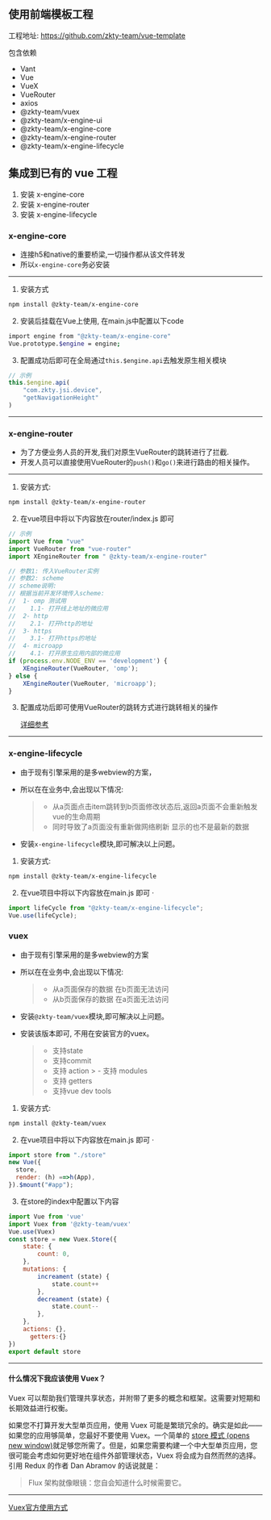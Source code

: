 ## 使用前端模板工程
工程地址: https://github.com/zkty-team/vue-template

包含依赖

- Vant
- Vue
- VueX
- VueRouter
- axios
- @zkty-team/vuex
- @zkty-team/x-engine-ui
- @zkty-team/x-engine-core
- @zkty-team/x-engine-router
- @zkty-team/x-engine-lifecycle



## 集成到已有的 vue 工程
1. 安装 x-engine-core
1. 安装 x-engine-router
1. 安装 x-engine-lifecycle

### x-engine-core


- 连接h5和native的重要桥梁,一切操作都从该文件转发
- 所以`x-engine-core`务必安装

---

1. 安装方式

```bash
npm install @zkty-team/x-engine-core
```

2. 安装后挂载在Vue上使用, 在main.js中配置以下code

```bash
import engine from "@zkty-team/x-engine-core"
Vue.prototype.$engine = engine;
```

3. 配置成功后即可在全局通过`this.$engine.api`去触发原生相关模块

```javascript
// 示例
this.$engine.api(
	"com.zkty.jsi.device",
	"getNavigationHeight"
)
```

---

### x-engine-router

- 为了方便业务人员的开发,我们对原生VueRouter的跳转进行了拦截.
- 开发人员可以直接使用VueRouter的`push()`和`go()`来进行路由的相关操作。

---

1. 安装方式:

```bash
npm install @zkty-team/x-engine-router
```

2. 在vue项目中将以下内容放在router/index.js 即可

```javascript
// 示例
import Vue from "vue"
import VueRouter from "vue-router"
import XEngineRouter from " @zkty-team/x-engine-router"

// 参数1: 传入VueRouter实例
// 参数2: scheme
// scheme说明:
// 根据当前开发环境传入scheme:
//  1- omp 测试用
//    1.1- 打开线上地址的微应用 
//  2- http
//    2.1- 打开http的地址
//  3- https
//    3.1- 打开https的地址
//  4- microapp  
//    4.1- 打开原生应用内部的微应用
if (process.env.NODE_ENV == 'development') {
    XEngineRouter(VueRouter, 'omp');    
} else {
    XEngineRouter(VueRouter, 'microapp');
}
```

3. 配置成功后即可使用VueRouter的跳转方式进行跳转相关的操作

    [详细参考](./docs/modules/all/模块-direct.md)

---

### x-engine-lifecycle

- 由于现有引擎采用的是多webview的方案，

- 所以在在业务中,会出现以下情况:

    > - 从a页面点击item跳转到b页面修改状态后,返回a页面不会重新触发vue的生命周期
    > - 同时导致了a页面没有重新做网络刷新 显示的也不是最新的数据

- 安装`x-engine-lifecycle`模块,即可解决以上问题。

1. 安装方式:

```bash
npm install @zkty-team/x-engine-lifecycle
```

2. 在vue项目中将以下内容放在main.js 即可 ·
```javascript
import lifeCycle from "@zkty-team/x-engine-lifecycle";
Vue.use(lifeCycle);
```



### vuex

- 由于现有引擎采用的是多webview的方案

- 所以在在业务中,会出现以下情况:

    > - 从a页面保存的数据 在b页面无法访问
    > - 从b页面保存的数据 在a页面无法访问

- 安装`@zkty-team/vuex`模块,即可解决以上问题。

- 安装该版本即可, 不用在安装官方的vuex。

    > - 支持state
    > - 支持commit
    > - 支持 action
		> - 支持 modules
    > - 支持 getters
    > - 支持vue dev tools

1. 安装方式:

```bash
npm install @zkty-team/vuex
```

2. 在vue项目中将以下内容放在main.js 即可 ·

```javascript
import store from "./store"
new Vue({
  store,
  render: (h) ==>h(App),
}).$mount("#app");
```

3. 在store的index中配置以下内容
```javascript
import Vue from 'vue'
import Vuex from '@zkty-team/vuex'
Vue.use(Vuex)
const store = new Vuex.Store({
    state: {
        count: 0,
    },
    mutations: {
        increament (state) {
            state.count++
        },
        decreament (state) {
            state.count--
        },
    },
    actions: {},
	  getters:{}
})
export default store
```

---

#### 什么情况下我应该使用 Vuex？

Vuex 可以帮助我们管理共享状态，并附带了更多的概念和框架。这需要对短期和长期效益进行权衡。

如果您不打算开发大型单页应用，使用 Vuex 可能是繁琐冗余的。确实是如此——如果您的应用够简单，您最好不要使用 Vuex。一个简单的 [store 模式 (opens new window)](https://cn.vuejs.org/v2/guide/state-management.html#简单状态管理起步使用)就足够您所需了。但是，如果您需要构建一个中大型单页应用，您很可能会考虑如何更好地在组件外部管理状态，Vuex 将会成为自然而然的选择。引用 Redux 的作者 Dan Abramov 的话说就是：

> Flux 架构就像眼镜：您自会知道什么时候需要它。

---

 [Vuex官方使用方式](https://vuex.vuejs.org/zh/guide/)


